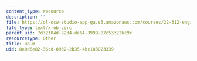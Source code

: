```yaml
---
content_type: resource
description: ''
file: https://ol-ocw-studio-app-qa.s3.amazonaws.com/courses/22-312-engineering-of-nuclear-reactors-fall-2015/8e0d6e8236cd09322b354bc183823339_ug.m
file_type: text/x-objcsrc
parent_uid: 7d32f04d-2234-de64-3999-87c533226c9c
resourcetype: Other
title: ug.m
uid: 8e0d6e82-36cd-0932-2b35-4bc183823339
---
```

